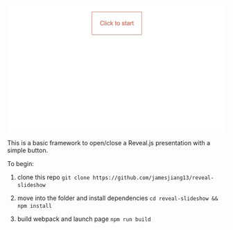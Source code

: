 ![](reveal-btn-demo.gif)

This is a basic framework to open/close a Reveal.js presentation with a simple button.

To begin: 

1. clone this repo 
`git clone https://github.com/jamesjiang13/reveal-slideshow`

2. move into the folder and install dependencies
`cd reveal-slideshow && npm install`

3. build webpack and launch page
`npm run build`
